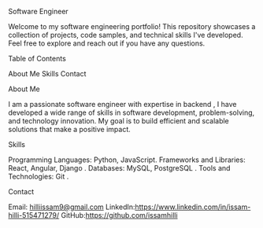 Software Engineer 


Welcome to my software engineering portfolio! This repository showcases a collection of projects, code samples, and technical skills I've developed. Feel free to explore and reach out if you have any questions.

Table of Contents


About Me
Skills
Contact

About Me


I am a passionate software engineer with expertise in backend , I have developed a wide range of skills in software development, problem-solving, and technology innovation. My goal is to build efficient and scalable solutions that make a positive impact.

Skills


Programming Languages:  Python, JavaScript.
Frameworks and Libraries: React, Angular, Django .
Databases:  MySQL, PostgreSQL .
Tools and Technologies: Git .

Contact


Email: hilliissam9@gmail.com
LinkedIn:https://www.linkedin.com/in/issam-hilli-515471279/
GitHub:https://github.com/issamhilli

